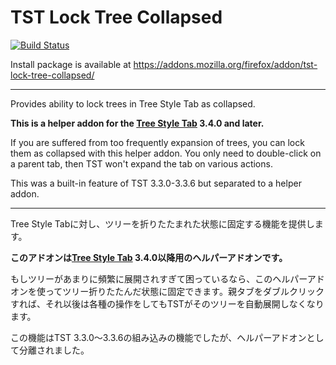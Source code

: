 # TST Lock Tree Collapsed

[![Build Status](https://travis-ci.org/piroor/tst-lock-tree-collapsed.svg?branch=trunk)](https://travis-ci.org/piroor/tst-lock-tree-collapsed)

Install package is available at https://addons.mozilla.org/firefox/addon/tst-lock-tree-collapsed/

----

Provides ability to lock trees in Tree Style Tab  as collapsed.

<strong>This is a helper addon for the <a href="https://addons.mozilla.org/firefox/addon/tree-style-tab/">Tree Style Tab</a> 3.4.0 and later.</strong>

If you are suffered from too frequently expansion of trees, you can lock them as collapsed with this helper addon. You only need to double-click on a parent tab, then TST won't expand the tab on various actions.

This was a built-in feature of TST 3.3.0-3.3.6 but separated to a helper addon.

----

Tree Style Tabに対し、ツリーを折りたたまれた状態に固定する機能を提供します。

<strong>このアドオンは<a href="https://addons.mozilla.org/firefox/addon/tree-style-tab/">Tree Style Tab</a> 3.4.0以降用のヘルパーアドオンです。</strong>

もしツリーがあまりに頻繁に展開されすぎて困っているなら、このヘルパーアドオンを使ってツリー折りたたんだ状態に固定できます。親タブをダブルクリックすれば、それ以後は各種の操作をしてもTSTがそのツリーを自動展開しなくなります。

この機能はTST 3.3.0～3.3.6の組み込みの機能でしたが、ヘルパーアドオンとして分離されました。
